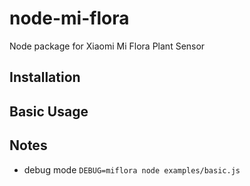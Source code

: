 # node-mi-flora

Node package for Xiaomi Mi Flora Plant Sensor

## Installation
## Basic Usage

## Notes
- debug mode
```DEBUG=miflora node examples/basic.js```
